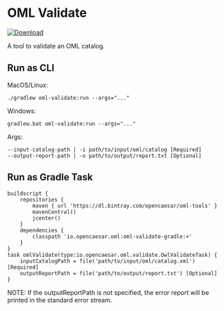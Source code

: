 # OML Validate

[ ![Download](https://api.bintray.com/packages/opencaesar/oml-tools/oml-validate/images/download.svg) ](https://bintray.com/opencaesar/oml-tools/oml-validate/_latestVersion)

A tool to validate an OML catalog.

## Run as CLI

MacOS/Linux:
```
./gradlew oml-validate:run --args="..."
```
Windows:
```
gradlew.bat oml-validate:run --args="..."
```
Args:
```
--input-catalog-path | -i path/to/input/oml/catalog [Required]
--output-report-path | -o path/to/output/report.txt [Optional]
```

## Run as Gradle Task
```
buildscript {
	repositories {
		maven { url 'https://dl.bintray.com/opencaesar/oml-tools' }
  		mavenCentral()
		jcenter()
	}
	dependencies {
		classpath 'io.opencaesar.oml:oml-validate-gradle:+'
	}
}
task omlValidate(type:io.opencaesar.oml.validate.OwlValidateTask) {
	inputCatalogPath = file('path/to/input/oml/catalog.xml') [Required]
	outputReportPath = file('path/to/output/report.txt') [Optional]
}               
```

NOTE: If the outputReportPath is not specified, the error report will be printed in the standard error stream.